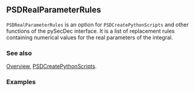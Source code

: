 ## PSDRealParameterRules

`PSDRealParameterRules` is an option for `PSDCreatePythonScripts` and other functions of the pySecDec interface. It is a list of replacement rules containing numerical values for the real parameters of the integral.

### See also

[Overview](Extra/FeynHelpers.md), [PSDCreatePythonScripts](PSDCreatePythonScripts.md).

### Examples